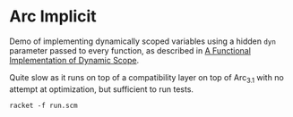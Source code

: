 # Arc Implicit

Demo of implementing dynamically scoped variables using a hidden
<code>dyn</code> parameter passed to every function, as described
in
[A Functional Implementation of Dynamic Scope](http://awwx.github.io/functional-implementation-dynamic-scope.html).

Quite slow as it runs on top of a compatibility layer on top of
Arc<sub>3.1</sub> with no attempt at optimization, but sufficient to
run tests.

    racket -f run.scm
